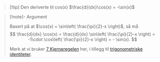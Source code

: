 > [!tip] Den deriverte til cos(x) 
> $\frac{d}{dx}\cos(x) = -\sin(x)$



> [!note]- Argument 
> 
> Basert på at $\cos(x) = \sin\left( \frac{\pi}{2}-x \right)$, så må 
> $$
> \frac{d}{dx} \cos(x) = \frac{d}{dx} \sin\left( \frac{\pi}{2}-x \right) = -1\cdot \cos\left( \frac{\pi}{2}-x \right) = - \sin(x).
> $$
> 
> Merk at vi bruker [7 Kjerneregelen](Kapittel%202%20-%20derivasjon/7%20Kjerneregelen.md) her, i tillegg til [trigonometriske identiteter](Kapittel%200%20-%20innledende%20kapittel/5.4%20Viktige%20trigonometriske%20identiteter.md).
> 